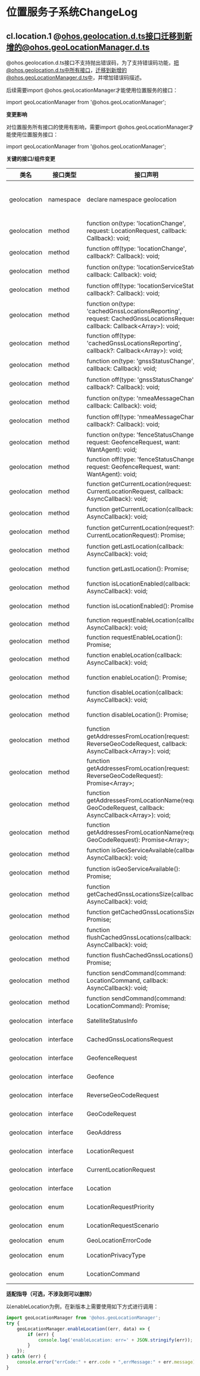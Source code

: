 # 位置服务子系统ChangeLog

## cl.location.1 @ohos.geolocation.d.ts接口迁移到新增的@ohos.geoLocationManager.d.ts

@ohos.geolocation.d.ts接口不支持抛出错误码，为了支持错误码功能，把@ohos.geolocation.d.ts中所有接口，迁移到新增的@ohos.geoLocationManager.d.ts中，并增加错误码描述。

后续需要import @ohos.geoLocationManager才能使用位置服务的接口：

import geoLocationManager from '@ohos.geoLocationManager';


**变更影响**

对位置服务所有接口的使用有影响，需要import @ohos.geoLocationManager才能使用位置服务接口：

import geoLocationManager from '@ohos.geoLocationManager';

**关键的接口/组件变更**

| 类名 | 接口类型 | 接口声明 | 变更类型 | 
|  -- | -- | -- | -- |
|geolocation| namespace | declare namespace geolocation| 迁移到@ohos.geoLocationManager.d.ts，使用namespace geoLocationManager代替 | 
|geolocation| method | function on(type: 'locationChange', request: LocationRequest, callback: Callback<Location>): void; | 接口迁移到@ohos.geoLocationManager.d.ts | 
|geolocation| method | function off(type: 'locationChange', callback?: Callback<Location>): void; | 接口迁移到@ohos.geoLocationManager.d.ts | 
|geolocation| method | function on(type: 'locationServiceState', callback: Callback<boolean>): void; | 接口迁移到@ohos.geoLocationManager.d.ts | 
|geolocation| method | function off(type: 'locationServiceState', callback?: Callback<boolean>): void; | 接口迁移到@ohos.geoLocationManager.d.ts | 
|geolocation| method | function on(type: 'cachedGnssLocationsReporting', request: CachedGnssLocationsRequest, callback: Callback<Array<Location>>): void; | 接口迁移到@ohos.geoLocationManager.d.ts | 
|geolocation| method | function off(type: 'cachedGnssLocationsReporting', callback?: Callback<Array<Location>>): void; | 接口迁移到@ohos.geoLocationManager.d.ts | 
|geolocation| method | function on(type: 'gnssStatusChange', callback: Callback<SatelliteStatusInfo>): void; | 接口迁移到@ohos.geoLocationManager.d.ts | 
|geolocation| method | function off(type: 'gnssStatusChange', callback?: Callback<SatelliteStatusInfo>): void; | 接口迁移到@ohos.geoLocationManager.d.ts | 
|geolocation| method | function on(type: 'nmeaMessageChange', callback: Callback<string>): void; | 接口迁移到@ohos.geoLocationManager.d.ts | 
|geolocation| method | function off(type: 'nmeaMessageChange', callback?: Callback<string>): void; | 接口迁移到@ohos.geoLocationManager.d.ts | 
|geolocation| method | function on(type: 'fenceStatusChange', request: GeofenceRequest, want: WantAgent): void; | 接口迁移到@ohos.geoLocationManager.d.ts | 
|geolocation| method | function off(type: 'fenceStatusChange', request: GeofenceRequest, want: WantAgent): void; | 接口迁移到@ohos.geoLocationManager.d.ts | 
|geolocation| method | function getCurrentLocation(request: CurrentLocationRequest, callback: AsyncCallback<Location>): void; | 接口迁移到@ohos.geoLocationManager.d.ts | 
|geolocation| method | function getCurrentLocation(callback: AsyncCallback<Location>): void; | 接口迁移到@ohos.geoLocationManager.d.ts | 
|geolocation| method | function getCurrentLocation(request?: CurrentLocationRequest): Promise<Location>; | 接口迁移到@ohos.geoLocationManager.d.ts | 
|geolocation| method | function getLastLocation(callback: AsyncCallback<Location>): void; | 接口迁移到@ohos.geoLocationManager.d.ts | 
|geolocation| method | function getLastLocation(): Promise<Location>; | 接口迁移到@ohos.geoLocationManager.d.ts | 
|geolocation| method | function isLocationEnabled(callback: AsyncCallback<boolean>): void; | 接口迁移到@ohos.geoLocationManager.d.ts | 
|geolocation| method | function isLocationEnabled(): Promise<boolean>; | 接口迁移到@ohos.geoLocationManager.d.ts | 
|geolocation| method | function requestEnableLocation(callback: AsyncCallback<boolean>): void; | 接口删除 | 
|geolocation| method | function requestEnableLocation(): Promise<boolean>; | 接口删除 | 
|geolocation| method | function enableLocation(callback: AsyncCallback<boolean>): void; | 接口迁移到@ohos.geoLocationManager.d.ts | 
|geolocation| method | function enableLocation(): Promise<boolean>; | 接口迁移到@ohos.geoLocationManager.d.ts | 
|geolocation| method | function disableLocation(callback: AsyncCallback<boolean>): void; | 接口迁移到@ohos.geoLocationManager.d.ts | 
|geolocation| method | function disableLocation(): Promise<boolean>; | 接口迁移到@ohos.geoLocationManager.d.ts | 
|geolocation| method | function getAddressesFromLocation(request: ReverseGeoCodeRequest, callback: AsyncCallback<Array<GeoAddress>>): void; | 接口迁移到@ohos.geoLocationManager.d.ts | 
|geolocation| method | function getAddressesFromLocation(request: ReverseGeoCodeRequest): Promise<Array<GeoAddress>>; | 接口迁移到@ohos.geoLocationManager.d.ts | 
|geolocation| method | function getAddressesFromLocationName(request: GeoCodeRequest, callback: AsyncCallback<Array<GeoAddress>>): void; | 接口迁移到@ohos.geoLocationManager.d.ts | 
|geolocation| method | function getAddressesFromLocationName(request: GeoCodeRequest): Promise<Array<GeoAddress>>; | 接口迁移到@ohos.geoLocationManager.d.ts | 
|geolocation| method | function isGeoServiceAvailable(callback: AsyncCallback<boolean>): void; | 接口迁移到@ohos.geoLocationManager.d.ts | 
|geolocation| method | function isGeoServiceAvailable(): Promise<boolean>; | 接口迁移到@ohos.geoLocationManager.d.ts | 
|geolocation| method | function getCachedGnssLocationsSize(callback: AsyncCallback<number>): void; | 接口迁移到@ohos.geoLocationManager.d.ts | 
|geolocation| method | function getCachedGnssLocationsSize(): Promise<number>; | 接口迁移到@ohos.geoLocationManager.d.ts | 
|geolocation| method | function flushCachedGnssLocations(callback: AsyncCallback<boolean>): void; | 接口迁移到@ohos.geoLocationManager.d.ts | 
|geolocation| method | function flushCachedGnssLocations(): Promise<boolean>; | 接口迁移到@ohos.geoLocationManager.d.ts | 
|geolocation| method | function sendCommand(command: LocationCommand, callback: AsyncCallback<boolean>): void; | 接口迁移到@ohos.geoLocationManager.d.ts | 
|geolocation| method | function sendCommand(command: LocationCommand): Promise<boolean>; | 接口迁移到@ohos.geoLocationManager.d.ts | 
|geolocation| interface | SatelliteStatusInfo | 接口迁移到@ohos.geoLocationManager.d.ts | 
|geolocation| interface | CachedGnssLocationsRequest | 接口迁移到@ohos.geoLocationManager.d.ts | 
|geolocation| interface | GeofenceRequest | 接口迁移到@ohos.geoLocationManager.d.ts | 
|geolocation| interface | Geofence | 接口迁移到@ohos.geoLocationManager.d.ts | 
|geolocation| interface | ReverseGeoCodeRequest | 接口迁移到@ohos.geoLocationManager.d.ts | 
|geolocation| interface | GeoCodeRequest | 接口迁移到@ohos.geoLocationManager.d.ts | 
|geolocation| interface | GeoAddress | 接口迁移到@ohos.geoLocationManager.d.ts | 
|geolocation| interface | LocationRequest | 接口迁移到@ohos.geoLocationManager.d.ts | 
|geolocation| interface | CurrentLocationRequest | 接口迁移到@ohos.geoLocationManager.d.ts | 
|geolocation| interface | Location | 接口迁移到@ohos.geoLocationManager.d.ts | 
|geolocation| enum | LocationRequestPriority | 接口迁移到@ohos.geoLocationManager.d.ts | 
|geolocation| enum | LocationRequestScenario | 接口迁移到@ohos.geoLocationManager.d.ts | 
|geolocation| enum | GeoLocationErrorCode | 接口废弃 | 
|geolocation| enum | LocationPrivacyType | 接口迁移到@ohos.geoLocationManager.d.ts | 
|geolocation| enum | LocationCommand | 接口迁移到@ohos.geoLocationManager.d.ts | 


**适配指导（可选，不涉及则可以删除）**

以enableLocation为例，在新版本上需要使用如下方式进行调用：

  ```ts
  import geoLocationManager from '@ohos.geoLocationManager';
  try {
      geoLocationManager.enableLocation((err, data) => {
          if (err) {
              console.log('enableLocation: err=' + JSON.stringify(err));
          }
      });
  } catch (err) {
      console.error("errCode:" + err.code + ",errMessage:" + err.message);
  }
  ```

  <!--no_check-->